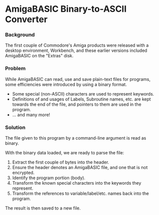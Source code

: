 # AmigaBASIC Binary-to-ASCII Converter

### Background

The first couple of Commodore's Amiga products were released with a desktop
environment, Workbench, and these earlier versions included AmigaBASIC on the
"Extras" disk.

### Problem

While AmigaBASIC can read, use and save plain-text files for programs, some
efficiencies were introduced by using a binary format.

* Some special (non-ASCII) characters are used to represent keywords.
* Definitions of and usages of Labels, Subroutine names, etc. are kept towards
  the end of the file, and pointers to them are used in the program.
* ... and many more!

### Solution

The file given to this program by a command-line argument is read as binary.

With the binary data loaded, we are ready to parse the file:
1. Extract the first couple of bytes into the header.
2. Ensure the header denotes an AmigaBASIC file, and one that is not encrypted.
3. Identify the program portion (body).
4. Transform the known special characters into the keywords they represent.
5. Transform the references to variable/label/etc. names back into the program.

The result is then saved to a new file.